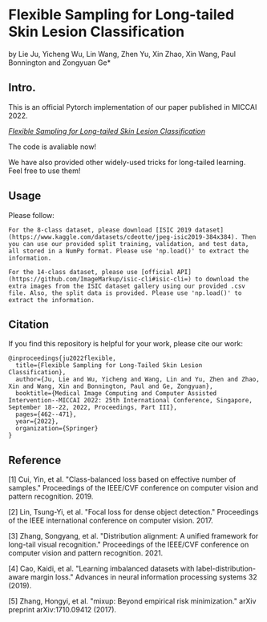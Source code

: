 # Flexible Sampling for Long-tailed Skin Lesion Classification
by Lie Ju, Yicheng Wu, Lin Wang, Zhen Yu, Xin Zhao, Xin Wang, Paul Bonnington and Zongyuan Ge*

## Intro.
This is an official Pytorch implementation of our paper published in MICCAI 2022.

*[Flexible Sampling for Long-tailed Skin Lesion Classification](https://arxiv.org/abs/2204.03161)*

The code is avaliable now!

We have also provided other widely-used tricks for long-tailed learning. Feel free to use them!

## Usage
Please follow:
```
For the 8-class dataset, please download [ISIC 2019 dataset](https://www.kaggle.com/datasets/cdeotte/jpeg-isic2019-384x384). Then you can use our provided split training, validation, and test data, all stored in a NumPy format. Please use 'np.load()' to extract the information.
```
```
For the 14-class dataset, please use [official API](https://github.com/ImageMarkup/isic-cli#isic-cli=) to download the extra images from the ISIC dataset gallery using our provided .csv file. Also, the split data is provided. Please use 'np.load()' to extract the information.
```

## Citation
If you find this repository is helpful for your work, please cite our work:

```
@inproceedings{ju2022flexible,
  title={Flexible Sampling for Long-Tailed Skin Lesion Classification},
  author={Ju, Lie and Wu, Yicheng and Wang, Lin and Yu, Zhen and Zhao, Xin and Wang, Xin and Bonnington, Paul and Ge, Zongyuan},
  booktitle={Medical Image Computing and Computer Assisted Intervention--MICCAI 2022: 25th International Conference, Singapore, September 18--22, 2022, Proceedings, Part III},
  pages={462--471},
  year={2022},
  organization={Springer}
}
```

## Reference
[1] Cui, Yin, et al. "Class-balanced loss based on effective number of samples." Proceedings of the IEEE/CVF conference on computer vision and pattern recognition. 2019.

[2] Lin, Tsung-Yi, et al. "Focal loss for dense object detection." Proceedings of the IEEE international conference on computer vision. 2017.

[3] Zhang, Songyang, et al. "Distribution alignment: A unified framework for long-tail visual recognition." Proceedings of the IEEE/CVF conference on computer vision and pattern recognition. 2021.

[4] Cao, Kaidi, et al. "Learning imbalanced datasets with label-distribution-aware margin loss." Advances in neural information processing systems 32 (2019).

[5] Zhang, Hongyi, et al. "mixup: Beyond empirical risk minimization." arXiv preprint arXiv:1710.09412 (2017).
